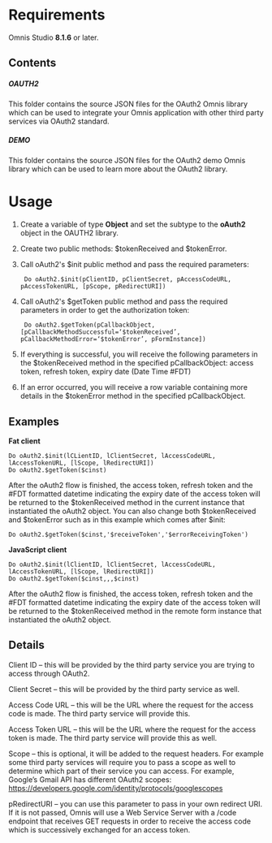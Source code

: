 # Requirements
Omnis Studio **8.1.6** or later.

## Contents
##### OAUTH2
This folder contains the source JSON files for the OAuth2 Omnis library which can be used to integrate your Omnis application with other third party services via OAuth2 standard.

##### DEMO
This folder contains the source JSON files for the OAuth2 demo Omnis library which can be used to learn more about the OAuth2 library.

# Usage

1) Create a variable of type **Object** and set the subtype to the **oAuth2** object in the OAUTH2 library.

2) Create two public methods: $tokenReceived and $tokenError.

3) Call oAuth2's $init public method and pass the required parameters:
    
	    Do oAuth2.$init(pClientID, pClientSecret, pAccessCodeURL, pAccessTokenURL, [pScope, pRedirectURI])

4) Call oAuth2's $getToken public method and pass the required parameters in order to get the authorization token:

	    Do oAuth2.$getToken(pCallbackObject, [pCallbackMethodSuccessful=‘$tokenReceived’, pCallbackMethodError=‘$tokenError’, pFormInstance])
    
5) If everything is successful, you will receive the following parameters in the $tokenReceived method in the specified pCallbackObject: access token, refresh token, expiry date (Date Time #FDT)

6) If an error occurred, you will receive a row variable containing more details in the $tokenError method in the specified pCallbackObject.

## Examples
**Fat client**

    Do oAuth2.$init(lCLientID, lClientSecret, lAccessCodeURL, lAccessTokenURL, [lScope, lRedirectURI])
    Do oAuth2.$getToken($cinst)
    
After the oAuth2 flow is finished, the access token, refresh token and the #FDT formatted datetime indicating the expiry date of the access token will be returned to the $tokenReceived method in the current instance that instantiated the oAuth2 object. You can also change both $tokenReceived and $tokenError such as in this example which comes after $init:
    
    Do oAuth2.$getToken($cinst,'$receiveToken','$errorReceivingToken')
    
**JavaScript client**

	Do oAuth2.$init(lClientID, lClientSecret, lAccessCodeURL, lAccessTokenURL, [lScope, lRedirectURI])
    Do oAuth2.$getToken($cinst,,,$cinst)

After the oAuth2 flow is finished, the access token, refresh token and the #FDT formatted datetime indicating the expiry date of the access token will be returned to the $tokenReceived method in the remote form instance that instantiated the oAuth2 object.

## Details
Client ID – this will be provided by the third party service you are trying to access through OAuth2.

Client Secret – this will be provided by the third party service as well.

Access Code URL – this will be the URL where the request for the access code is made. The third party service will provide this.

Access Token URL – this will be the URL where the request for the access token is made. The third party service will provide this as well.

Scope – this is optional, it will be added to the request headers. For example some third party services will require you to pass a scope as well to determine which part of their service you can access. For example, Google’s Gmail API has different OAuth2 scopes: https://developers.google.com/identity/protocols/googlescopes

pRedirectURI – you can use this parameter to pass in your own redirect URI. If it is not passed, Omnis will use a Web Service Server with a /code endpoint that receives GET requests in order to receive the access code which is successively exchanged for an access token.